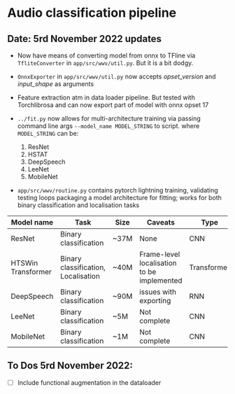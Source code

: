 # Audio classification pipeline 

## Date: 5rd November 2022 updates

- Now have means of converting model from onnx to TFline via `TfliteConverter` in `app/src/wwv/util.py`. But it is a bit dodgy. 

- `OnnxExporter` in `app/src/wwv/util.py` now accepts _opset_version_ and _input_shape_ as arguments
- Feature extraction atm in data loader pipeline. But tested with Torchlibrosa and can now export part of model with onnx opset 17
- `../fit.py` now allows for multi-architecture training via passing command line args `--model_name MODEL_STRING` to script.
where `MODEL_STRING` can be: 
  1) ResNet
  2) HSTAT
  3) DeepSpeech
  4) LeeNet
  5) MobileNet

- `app/src/wwv/routine.py` contains pytorch lightning training, validating testing loops packaging a model architecture for fitting; works for both binary classification and localisation tasks 



| Model name       |               Task |                       Size |                              Caveats | Type | TTR | FTR | Acc| 
| ----------- |        ----------- | -----------                |                          ----------- |----------- | - | -| - |
| ResNet               | Binary classification                  |    ~37M         |  None              | CNN | 93% | 3% | 95%  |
| HTSWin Transformer   | Binary classification, Localisation    |    ~40M         | Frame-level localisation to be implemented     | Transformer| 90% | 2%|  91% |
| DeepSpeech   | Binary classification     |    ~90M         | issues with exporting     | RNN|  | |  |
| LeeNet   | Binary classification     |    ~5M         |   Not complete  |CNN|  | |  |
| MobileNet  | Binary classification     |    ~1M         | Not complete  |CNN|  | |  |




## **To Dos 5rd November 2022**:

- [ ] Include functional augmentation in the dataloader 

